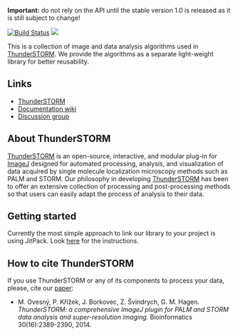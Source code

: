 **Important:** do not rely on the API until the stable version 1.0 is released as it is still subject to change!

[![Build Status](https://travis-ci.org/zitmen/thunderstorm-algorithms.svg?branch=master)](https://travis-ci.org/zitmen/thunderstorm-algorithms)
[![](https://jitpack.io/v/zitmen/thunderstorm-algorithms.svg)](https://jitpack.io/#zitmen/thunderstorm-algorithms)

This is a collection of image and data analysis algorithms used in [ThunderSTORM](http://zitmen.github.io/thunderstorm/). We provide the algorithms as a separate light-weight library for better reusability.

## Links
  * [ThunderSTORM](http://zitmen.github.io/thunderstorm/)
  * [Documentation wiki](https://github.com/zitmen/thunderstorm/wiki)
  * [Discussion group](http://groups.google.com/group/thunderstorm-users)

## About ThunderSTORM
[ThunderSTORM](http://zitmen.github.io/thunderstorm/) is an open-source, interactive, and modular plug-in for [ImageJ](http://rsb.info.nih.gov/ij/) designed for automated processing, analysis, and visualization of data acquired by single molecule localization microscopy methods such as PALM and STORM. Our philosophy in developing [ThunderSTORM](http://zitmen.github.io/thunderstorm/) has been to offer an extensive collection of processing and post-processing methods so that users can easily adapt the process of analysis to their data.

## Getting started
Currently the most simple approach to link our library to your project is using JitPack. Look [here](https://jitpack.io/#zitmen/thunderstorm-algorithms) for the instructions.

## How to cite ThunderSTORM
If you use ThunderSTORM or any of its components to process your data, please, cite our [paper](http://dx.doi.org/10.1093/bioinformatics/btu202):
  * M. Ovesný, P. Křížek, J. Borkovec, Z. Švindrych, G. M. Hagen. _ThunderSTORM: a comprehensive ImageJ plugin for PALM and STORM data analysis and super-resolution imaging._ Bioinformatics 30(16):2389-2390, 2014.
